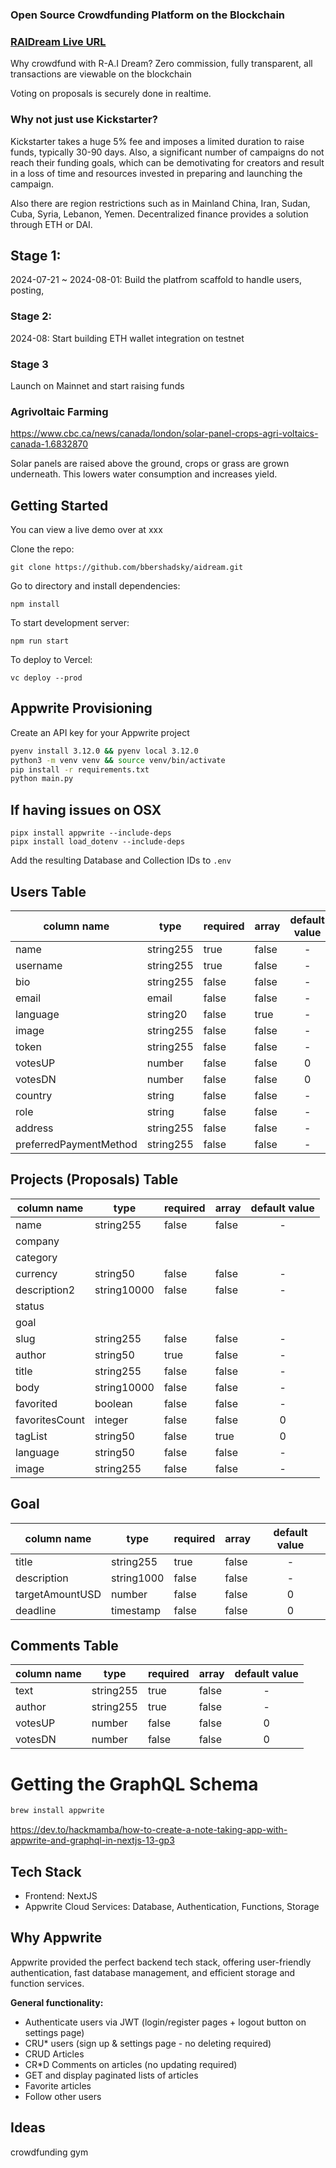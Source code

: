 ### Open Source Crowdfunding Platform on the Blockchain

### [RAIDream Live URL](https://raidream.vercel.app/)

Why crowdfund with R-A.I Dream? Zero commission, fully transparent, all transactions are viewable on the blockchain

Voting on proposals is securely done in realtime.

### Why not just use Kickstarter?

Kickstarter takes a huge 5% fee and imposes a limited duration to raise funds, typically 30-90 days. Also, a significant number of campaigns do not reach their funding goals, which can be demotivating for creators and result in a loss of time and resources invested in preparing and launching the campaign.

Also there are region restrictions such as in Mainland China, Iran, Sudan, Cuba, Syria, Lebanon, Yemen. Decentralized finance provides a solution through ETH or DAI.

## Stage 1:

2024-07-21 ~ 2024-08-01: Build the platfrom scaffold to handle users, posting,

### Stage 2:

2024-08: Start building ETH wallet integration on testnet

### Stage 3

Launch on Mainnet and start raising funds

### Agrivoltaic Farming

https://www.cbc.ca/news/canada/london/solar-panel-crops-agri-voltaics-canada-1.6832870

Solar panels are raised above the ground, crops or grass are grown underneath. This lowers water consumption and increases yield.

## Getting Started

You can view a live demo over at xxx

Clone the repo:

```
git clone https://github.com/bbershadsky/aidream.git
```

Go to directory and install dependencies:

```
npm install
```

To start development server:

```
npm run start
```

To deploy to Vercel:

```
vc deploy --prod
```

## Appwrite Provisioning

Create an API key for your Appwrite project

```bash
pyenv install 3.12.0 && pyenv local 3.12.0
python3 -m venv venv && source venv/bin/activate
pip install -r requirements.txt
python main.py
```

## If having issues on OSX

```zshrc
pipx install appwrite --include-deps
pipx install load_dotenv --include-deps
```

Add the resulting Database and Collection IDs to `.env`

## Users Table

| column name            | type      | required | array | default value |
| ---------------------- | --------- | -------- | ----- | :-----------: |
| name                   | string255 | true     | false |       -       |
| username               | string255 | true     | false |       -       |
| bio                    | string255 | false    | false |       -       |
| email                  | email     | false    | false |       -       |
| language               | string20  | false    | true  |       -       |
| image                  | string255 | false    | false |       -       |
| token                  | string255 | false    | false |       -       |
| votesUP                | number    | false    | false |       0       |
| votesDN                | number    | false    | false |       0       |
| country                | string    | false    | false |       -       |
| role                   | string    | false    | false |       -       |
| address                | string255 | false    | false |       -       |
| preferredPaymentMethod | string255 | false    | false |       -       |

## Projects (Proposals) Table

| column name    | type        | required | array | default value |
| -------------- | ----------- | -------- | ----- | :-----------: |
| name           | string255   | false    | false |       -       |
| company        |
| category       |
| currency       | string50    | false    | false |       -       |
| description2   | string10000 | false    | false |       -       |
| status         |
| goal           |
| slug           | string255   | false    | false |       -       |
| author         | string50    | true     | false |       -       |
| title          | string255   | false    | false |       -       |
| body           | string10000 | false    | false |       -       |
| favorited      | boolean     | false    | false |       -       |
| favoritesCount | integer     | false    | false |       0       |
| tagList        | string50    | false    | true  |       0       |
| language       | string50    | false    | false |       -       |
| image          | string255   | false    | false |       -       |

## Goal

| column name     | type       | required | array | default value |
| --------------- | ---------- | -------- | ----- | :-----------: |
| title           | string255  | true     | false |       -       |
| description     | string1000 | false    | false |       -       |
| targetAmountUSD | number     | false    | false |       0       |
| deadline        | timestamp  | false    | false |       0       |

## Comments Table

| column name | type      | required | array | default value |
| ----------- | --------- | -------- | ----- | :-----------: |
| text        | string255 | true     | false |       -       |
| author      | string255 | true     | false |       -       |
| votesUP     | number    | false    | false |       0       |
| votesDN     | number    | false    | false |       0       |

# Getting the GraphQL Schema

```bash
brew install appwrite
```

https://dev.to/hackmamba/how-to-create-a-note-taking-app-with-appwrite-and-graphql-in-nextjs-13-gp3

## Tech Stack

- Frontend: NextJS
- Appwrite Cloud Services: Database, Authentication, Functions, Storage

## Why Appwrite

Appwrite provided the perfect backend tech stack, offering user-friendly authentication, fast database management, and efficient storage and function services.

**General functionality:**

- Authenticate users via JWT (login/register pages + logout button on settings page)
- CRU\* users (sign up & settings page - no deleting required)
- CRUD Articles
- CR\*D Comments on articles (no updating required)
- GET and display paginated lists of articles
- Favorite articles
- Follow other users

## Ideas

crowdfunding gym
